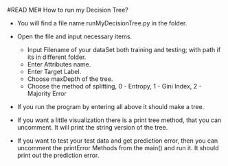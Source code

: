 #READ ME#
How to run my Decision Tree?
 - You will find a file name runMyDecisionTree.py in the folder.
 
 - Open the file and input necessary items.
    - Input Filename of your dataSet both training and testing; with path if its in different folder.
    - Enter Attributes name.
    - Enter Target Label.
    - Choose maxDepth of the tree.
    - Choose the method of splitting, 0 - Entropy, 1 - Gini Index, 2 - Majority Error
  
 - If you run the program by entering all above it should make a tree. 
 
 - If you want a little visualization there is a print tree method, that you can uncomment. 
    It will print the string version of the tree.
    
 - If you want to test your test data and get prediction error, then you can uncomment the printError Methods from the main()
   and run it. It should print out the prediction error.
   
  
